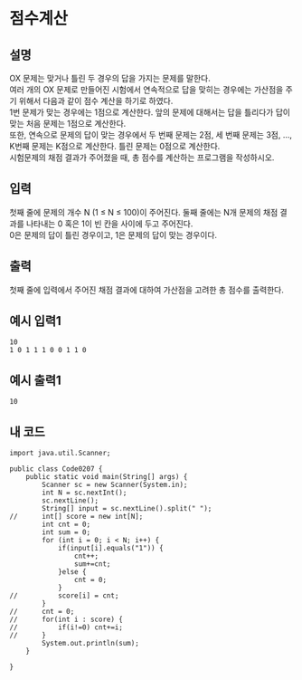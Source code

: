 # 점수계산

## 설명
OX 문제는 맞거나 틀린 두 경우의 답을 가지는 문제를 말한다.  
여러 개의 OX 문제로 만들어진 시험에서 연속적으로 답을 맞히는 경우에는 가산점을 주기 위해서 다음과 같이 점수 계산을 하기로 하였다.  
1번 문제가 맞는 경우에는 1점으로 계산한다. 앞의 문제에 대해서는 답을 틀리다가 답이 맞는 처음 문제는 1점으로 계산한다.  
또한, 연속으로 문제의 답이 맞는 경우에서 두 번째 문제는 2점, 세 번째 문제는 3점, ..., K번째 문제는 K점으로 계산한다. 틀린 문제는 0점으로 계산한다.  
시험문제의 채점 결과가 주어졌을 때, 총 점수를 계산하는 프로그램을 작성하시오.

## 입력
첫째 줄에 문제의 개수 N (1 ≤ N ≤ 100)이 주어진다. 둘째 줄에는 N개 문제의 채점 결과를 나타내는 0 혹은 1이 빈 칸을 사이에 두고 주어진다.  
0은 문제의 답이 틀린 경우이고, 1은 문제의 답이 맞는 경우이다.

## 출력
첫째 줄에 입력에서 주어진 채점 결과에 대하여 가산점을 고려한 총 점수를 출력한다.

## 예시 입력1
```
10
1 0 1 1 1 0 0 1 1 0
```

## 예시 출력1
```
10
```

## 내 코드
```
import java.util.Scanner;

public class Code0207 {
	public static void main(String[] args) {
		Scanner sc = new Scanner(System.in);
		int N = sc.nextInt();
		sc.nextLine();
		String[] input = sc.nextLine().split(" ");
//		int[] score = new int[N];
		int cnt = 0;
		int sum = 0;
		for (int i = 0; i < N; i++) {
			if(input[i].equals("1")) {
				cnt++;
				sum+=cnt;
			}else {
				cnt = 0;
			}
//			score[i] = cnt;
		}
//		cnt = 0;
//		for(int i : score) {
//			if(i!=0) cnt+=i;
//		}
		System.out.println(sum);
	}

}
```